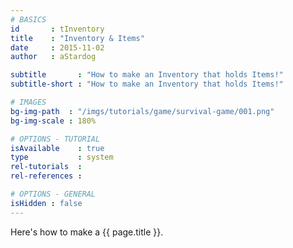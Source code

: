 ```yaml
---
# BASICS
id       : tInventory
title    : "Inventory & Items"
date     : 2015-11-02
author   : aStardog

subtitle       : "How to make an Inventory that holds Items!"
subtitle-short : "How to make an Inventory that holds Items!"

# IMAGES
bg-img-path  : "/imgs/tutorials/game/survival-game/001.png"
bg-img-scale : 180%

# OPTIONS - TUTORIAL
isAvailable    : true
type           : system
rel-tutorials  : 
rel-references : 

# OPTIONS - GENERAL
isHidden : false
---
```

Here's how to make a {{ page.title }}.